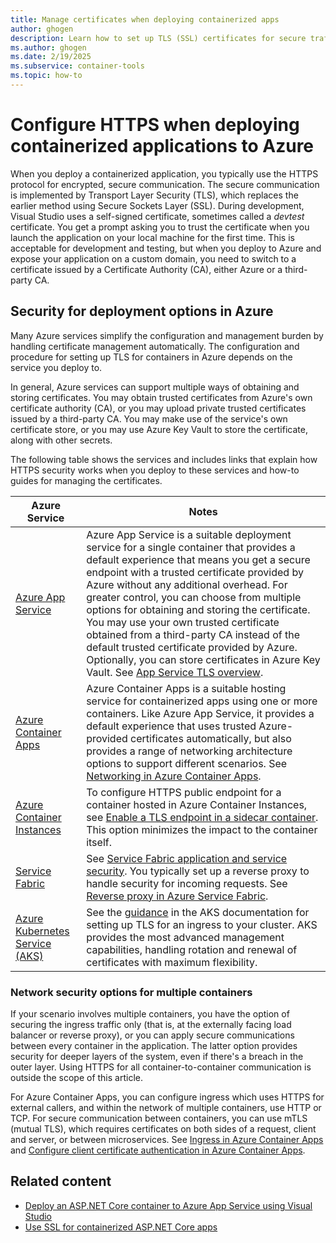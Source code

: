 ```yaml
---
title: Manage certificates when deploying containerized apps
author: ghogen
description: Learn how to set up TLS (SSL) certificates for secure traffic over HTTPS in containerized applications when you deploy to Azure from Visual Studio.
ms.author: ghogen
ms.date: 2/19/2025
ms.subservice: container-tools
ms.topic: how-to
---
```

# Configure HTTPS when deploying containerized applications to Azure

When you deploy a containerized application, you typically use the HTTPS protocol for encrypted, secure communication. The secure communication is implemented by Transport Layer Security (TLS), which replaces the earlier method using Secure Sockets Layer (SSL). During development, Visual Studio uses a self-signed certificate, sometimes called a *devtest* certificate.  You get a prompt asking you to trust the certificate when you launch the application on your local machine for the first time. This is acceptable for development and testing, but when you deploy to Azure and expose your application on a custom domain, you need to switch to a certificate issued by a Certificate Authority (CA), either Azure or a third-party CA.

## Security for deployment options in Azure

Many Azure services simplify the configuration and management burden by handling certificate management automatically. The configuration and procedure for setting up TLS for containers in Azure depends on the service you deploy to. 

In general, Azure services can support multiple ways of obtaining and storing certificates. You may obtain trusted certificates from Azure's own certificate authority (CA), or you may upload private trusted certificates issued by a third-party CA. You may make use of the service's own certificate store, or you may use Azure Key Vault to store the certificate, along with other secrets.

The following table shows the services and includes links that explain how HTTPS security works when you deploy to these services and how-to guides for managing the certificates.

| Azure Service | Notes |
| - | - |
| [Azure App Service](/azure/app-service/overview) | Azure App Service is a suitable deployment service for a single container that provides a default experience that means you get a secure endpoint with a trusted certificate provided by Azure without any additional overhead. For greater control, you can choose from multiple options for obtaining and storing the certificate. You may use your own trusted certificate obtained from a third-party CA instead of the default trusted certificate provided by Azure. Optionally, you can store certificates in Azure Key Vault. See [App Service TLS overview](/azure/app-service/overview-tls). |
| [Azure Container Apps](/azure/container-apps/overview) | Azure Container Apps is a suitable hosting service for containerized apps using one or more containers. Like Azure App Service, it provides a default experience that uses trusted Azure-provided certificates automatically, but also provides a range of networking architecture options to support different scenarios. See [Networking in Azure Container Apps](/azure/container-apps/networking?tabs=workload-profiles-env%2Cazure-cli).  |
| [Azure Container Instances](/azure/container-instances/container-instances-overview) | To configure HTTPS public endpoint for a container hosted in Azure Container Instances, see [Enable a TLS endpoint in a sidecar container](/azure/container-instances/container-instances-container-group-ssl). This option minimizes the impact to the container itself. |
| [Service Fabric](/azure/service-fabric/overview-managed-cluster) | See [Service Fabric application and service security](/azure/service-fabric/service-fabric-application-and-service-security). You typically set up a reverse proxy to handle security for incoming requests. See [Reverse proxy in Azure Service Fabric](/azure/service-fabric/service-fabric-reverseproxy). |
| [Azure Kubernetes Service (AKS)](/azure/aks/what-is-aks) | See the [guidance](/azure/aks/app-routing-dns-ssl) in the AKS documentation for setting up TLS for an ingress to your cluster. AKS provides the most advanced management capabilities, handling rotation and renewal of certificates with maximum flexibility. |

### Network security options for multiple containers

If your scenario involves multiple containers, you have the option of securing the ingress traffic only (that is, at the externally facing load balancer or reverse proxy), or you can apply secure communications between every container in the application. The latter option provides security for deeper layers of the system, even if there's a breach in the outer layer. Using HTTPS for all container-to-container communication is outside the scope of this article.

For Azure Container Apps, you can configure ingress which uses HTTPS for external callers, and within the network of multiple containers, use HTTP or TCP. For secure communication between containers, you can use mTLS (mutual TLS), which requires certificates on both sides of a request, client and server, or between microservices. See [Ingress in Azure Container Apps](/azure/container-apps/ingress-overview) and [Configure client certificate authentication in Azure Container Apps](/azure/container-apps/client-certificate-authorization).

## Related content

- [Deploy an ASP.NET Core container to Azure App Service using Visual Studio](deploy-app-service.md)
- [Use SSL for containerized ASP.NET Core apps](container-certificate-management.md)
